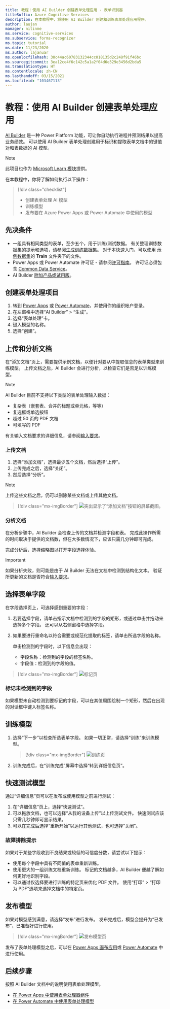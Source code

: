 ```yaml
---
title: 教程：使用 AI Builder 创建表单处理应用 - 表单识别器
titleSuffix: Azure Cognitive Services
description: 在本教程中，将使用 AI Builder 创建和训练表单处理应用程序。
author: laujan
manager: nitinme
ms.service: cognitive-services
ms.subservice: forms-recognizer
ms.topic: tutorial
ms.date: 11/23/2020
ms.author: lajanuar
ms.openlocfilehash: 30c44ac60783132344cc018135d2c248f91f46bc
ms.sourcegitcommit: 3ea12ce4f6c142c5a1a2f04d6e329e3456d2bda5
ms.translationtype: HT
ms.contentlocale: zh-CN
ms.lasthandoff: 03/15/2021
ms.locfileid: "103467113"
---
```

# <a name="tutorial-create-a-form-processing-app-with-ai-builder"></a>教程：使用 AI Builder 创建表单处理应用

[AI Builder](/ai-builder/overview) 是一种 Power Platform 功能，可让你自动执行进程并预测结果以提高业务绩效。 可以使用 AI Builder 表单处理创建用于标识和提取表单文档中的键值对和表数据的 AI 模型。

> [!NOTE]
> 此项目也作为 [Microsoft Learn 模块](/learn/modules/get-started-with-form-processing/)提供。

在本教程中，你将了解如何执行以下操作：

> [!div class="checklist"]
> * 创建表单处理 AI 模型
> * 训练模型
> * 发布要在 Azure Power Apps 或 Power Automate 中使用的模型

## <a name="prerequisites"></a>先决条件

* 一组具有相同类型的表单，至少五个，用于训练/测试数据。 有关整理训练数据集的提示和选项，请参阅[生成训练数据集](./build-training-data-set.md)。 对于本快速入门，可以使用 [示例数据集](https://go.microsoft.com/fwlink/?linkid=2128080)的 **Train** 文件夹下的文件。
* Power Apps 或 Power Automate 许可证 - 请参阅[许可指南](https://go.microsoft.com/fwlink/?linkid=2085130)。 许可证必须包含 [Common Data Service](https://powerplatform.microsoft.com/common-data-service/)。
* AI Builder [附加产品或试用版](https://go.microsoft.com/fwlink/?LinkId=2113956&clcid=0x409)。


## <a name="create-a-form-processing-project"></a>创建表单处理项目

1. 转到 [Power Apps](https://make.powerapps.com/) 或 [Power Automate](https://flow.microsoft.com/signin)，并使用你的组织帐户登录。
1. 在左窗格中选择“AI Builder” > “生成”。 
1. 选择“表单处理”卡。
1. 键入模型的名称。
1. 选择“创建”。

## <a name="upload-and-analyze-documents"></a>上传和分析文档

在“添加文档”页上，需要提供示例文档，以便针对要从中提取信息的表单类型来训练模型。 上传文档之后，AI Builder 会进行分析，以检查它们是否足以训练模型。

> [!NOTE]
> AI Builder 目前不支持以下类型的表单处理输入数据：
>
> - 复杂表（嵌套表、合并的标题或单元格，等等）
> - 复选框或单选按钮
> - 超过 50 页的 PDF 文档
> - 可填写的 PDF
>
> 有关输入文档要求的详细信息，请参阅[输入要求](./overview.md#input-requirements)。

### <a name="upload-your-documents"></a>上传文档

1. 选择“添加文档”，选择最少五个文档，然后选择“上传”。
1. 上传完成之后，选择“关闭”。
1. 然后选择“分析”。

> [!NOTE] 
> 上传这些文档之后，仍可以删除某些文档或上传其他文档。

> [!div class="mx-imgBorder"]
> ![突出显示了“添加文档”按钮的屏幕截图。](./media/tutorial-ai-builder/add-documents-page.png)

### <a name="analyze-your-documents"></a>分析文档

在分析步骤中，AI Builder 会检查上传的文档并检测字段和表。 完成此操作所需的时间取决于提供的文档数，但在大多数情况下，应该只需几分钟即可完成。

完成分析后，选择缩略图以打开字段选择体验。

> [!IMPORTANT]
> 如果分析失败，则可能是由于 AI Builder 无法在文档中检测到结构化文本。 验证所更新的文档是否符合[输入要求](./overview.md#input-requirements)。

## <a name="select-your-form-fields"></a>选择表单字段

在字段选择页上，可选择感到重要的字段：

1. 若要选择字段，请单击指示文档中检测到的字段的矩形，或通过单击并拖动来选择多个字段。 还可以从右侧窗格中选择字段。
1. 如果要进行重命名以符合需要或规范化提取的标签，请单击所选字段的名称。

    单击检测到的字段时，以下信息会出现：

    - 字段名称：检测到的字段的标签名称。
    - 字段值：检测到的字段的值。

> [!div class="mx-imgBorder"]
> ![标记页](./media/tutorial-ai-builder/select-fields-page.png)

### <a name="label-undetected-fields"></a>标记未检测到的字段

如果模型未自动检测到要标记的字段，可以在其值周围绘制一个矩形，然后在出现的对话框中键入标签名称。

## <a name="train-your-model"></a>训练模型

1. 选择“下一步”以检查所选表单字段。 如果一切正常，请选择“训练”来训练模型。

    > [!div class="mx-imgBorder"]
    > ![训练页](./media/tutorial-ai-builder/summary-train-page.png)
1. 训练完成后，在“训练完成”屏幕中选择“转到详细信息页”。
## <a name="quick-test-your-model"></a>快速测试模型

通过“详细信息”页可以在发布或使用模型之前进行测试：

1. 在“详细信息”页上，选择“快速测试”。
2. 可以拖放文档，也可以选择“从我的设备上传”以上传测试文件。 快速测试应该只需几秒钟即可显示结果。
3. 可以在完成后选择“重新开始”以运行其他测试，也可选择“关闭”。

### <a name="troubleshooting-tips"></a>故障排除提示

如果对于某些字段收到不良结果或较低的可信度分数，请尝试以下提示：

- 使用每个字段中具有不同值的表单重新训练。
- 使用更大的一组训练文档重新训练。 标记的文档越多，AI Builder 便越了解如何更好地识别字段。
- 可以通过仅选择要进行训练的特定页来优化 PDF 文件。 使用“打印” > “打印为 PDF”选项来选择文档中的特定页。

## <a name="publish-your-model"></a>发布模型

如果对模型感到满意，请选择“发布”进行发布。 发布完成后，模型会提升为“已发布”，已准备好进行使用。

> [!div class="mx-imgBorder"]
> ![发布模型页](./media/tutorial-ai-builder/model-page.png)

发布了表单处理模型之后，可以在 [Power Apps 画布应用](/ai-builder/form-processor-component-in-powerapps)或 [Power Automate](/ai-builder/form-processing-model-in-flow) 中进行使用。

## <a name="next-steps"></a>后续步骤

按照 AI Builder 文档中的说明使用表单处理模型。

* [在 Power Apps 中使用表单处理器组件](/ai-builder/form-processor-component-in-powerapps)
* [在 Power Automate 中使用表单处理模型](/ai-builder/form-processing-model-in-flow)